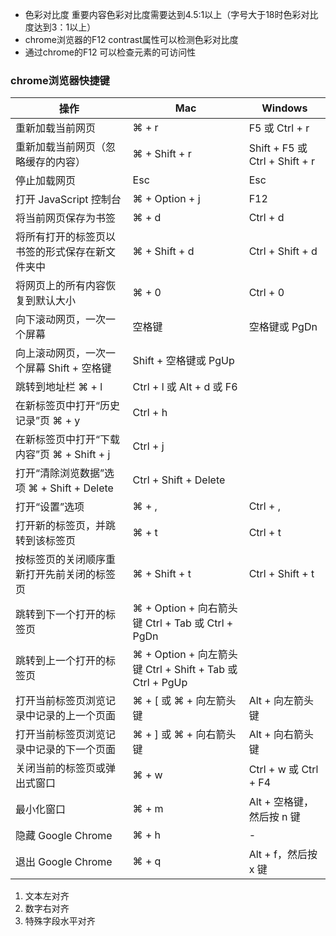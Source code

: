 * 色彩对比度 重要内容色彩对比度需要达到4.5:1以上（字号大于18时色彩对比度达到3：1以上）
* chrome浏览器的F12 contrast属性可以检测色彩对比度
* 通过chrome的F12 可以检查元素的可访问性
### chrome浏览器快捷键 
| 操作                                           | Mac                                                       | Windows                        |
| ---------------------------------------------- | --------------------------------------------------------- | ------------------------------ |
| 重新加载当前网页                               | ⌘ + r                                                     | F5 或 Ctrl + r                 |
| 重新加载当前网页（忽略缓存的内容）             | ⌘ + Shift + r                                             | Shift + F5 或 Ctrl + Shift + r |
| 停止加载网页                                   | Esc                                                       | Esc                            |
| 打开 JavaScript 控制台                         | ⌘ + Option + j                                            | F12                            |
| 将当前网页保存为书签                           | ⌘ + d                                                     | Ctrl + d                       |
| 将所有打开的标签页以书签的形式保存在新文件夹中 | ⌘ + Shift + d                                             | Ctrl + Shift + d               |
| 将网页上的所有内容恢复到默认大小               | ⌘ + 0                                                     | Ctrl + 0                       |
| 向下滚动网页，一次一个屏幕                     | 空格键                                                    | 空格键或 PgDn                  |
| 向上滚动网页，一次一个屏幕	Shift + 空格键      | Shift + 空格键或 PgUp                                     |
| 跳转到地址栏	⌘ + l                             | Ctrl + l 或 Alt + d 或 F6                                 |
| 在新标签页中打开“历史记录”页	⌘ + y             | Ctrl + h                                                  |
| 在新标签页中打开“下载内容”页	⌘ + Shift + j     | Ctrl + j                                                  |
| 打开“清除浏览数据”选项	⌘ + Shift + Delete      | Ctrl + Shift + Delete                                     |
| 打开“设置”选项                                 | ⌘ + ,                                                     | Ctrl + ,                       |
| 打开新的标签页，并跳转到该标签页               | ⌘ + t                                                     | Ctrl + t                       |
| 按标签页的关闭顺序重新打开先前关闭的标签页     | ⌘ + Shift + t                                             | Ctrl + Shift + t               |
| 跳转到下一个打开的标签页                       | ⌘ + Option + 向右箭头键	Ctrl + Tab 或 Ctrl + PgDn         |
| 跳转到上一个打开的标签页                       | ⌘ + Option + 向左箭头键	Ctrl + Shift + Tab 或 Ctrl + PgUp |
| 打开当前标签页浏览记录中记录的上一个页面       | ⌘ + [ 或 ⌘ + 向左箭头键                                   | Alt + 向左箭头键               |
| 打开当前标签页浏览记录中记录的下一个页面       | ⌘ + ] 或 ⌘ + 向右箭头键                                   | Alt + 向右箭头键               |
| 关闭当前的标签页或弹出式窗口                   | ⌘ + w                                                     | Ctrl + w 或 Ctrl + F4          |
| 最小化窗口                                     | ⌘ + m                                                     | Alt + 空格键，然后按 n 键      |
| 隐藏 Google Chrome                             | ⌘ + h                                                     | -                              |
| 退出 Google Chrome                             | ⌘ + q                                                     | Alt + f，然后按 x 键           |

1. 文本左对齐
2. 数字右对齐
3. 特殊字段水平对齐